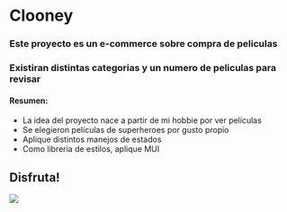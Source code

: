 # Clooney

### Este proyecto es un e-commerce sobre compra de peliculas
### Existiran distintas categorias y un numero de peliculas para revisar

#### Resumen: 
* La idea del proyecto nace a partir de mi hobbie por ver películas
* Se elegieron películas de superheroes por gusto propio
* Aplique distintos manejos de estados
* Como libreria de estilos, aplique MUI

## Disfruta!

![](https://media.giphy.com/media/VFI5pfj4hamd2/giphy.gif)
